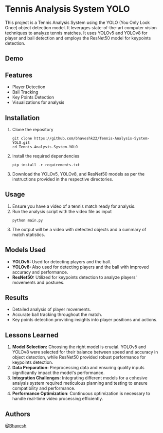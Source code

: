 
# Tennis Analysis System YOLO

This project is a Tennis Analysis System using the YOLO (You Only Look Once) object detection model. It leverages state-of-the-art computer vision techniques to analyze tennis matches. It uses YOLOv5 and YOLOv8 for player and ball detection and employs the ResNet50 model for keypoints detection.

## Demo



## Features
- Player Detection
- Ball Tracking
- Key Points Detection
- Visualizations for analysis

## Installation

1. Clone the repository
    ```
    git clone https://github.com/bhaveshk22/Tennis-Analysis-System-YOLO.git
    cd Tennis-Analysis-System-YOLO
    ```

2. Install the required dependencies
    ```
    pip install -r requirements.txt
    ```

3. Download the YOLOv5, YOLOv8, and ResNet50 models as per the instructions provided in the    respective directories.

## Usage

1. Ensure you have a video of a tennis match ready for analysis.
2. Run the analysis script with the video file as input
    ```
    python main.py 
    ```
3. The output will be a video with detected objects and a summary of match statistics.


## Models Used
- **YOLOv5:** Used for detecting players and the ball.
- **YOLOv8:** Also used for detecting players and the ball with improved accuracy and performance.
- **ResNet50:** Utilized for keypoints detection to analyze players' movements and postures.


## Results
- Detailed analysis of player movements.
- Accurate ball tracking throughout the match.
- Key points detection providing insights into player positions and actions.


## Lessons Learned
1. **Model Selection:** Choosing the right model is crucial. YOLOv5 and YOLOv8 were selected for their balance between speed and accuracy in object detection, while ResNet50 provided robust performance for keypoints detection.
2. **Data Preparation:** Preprocessing data and ensuring quality inputs significantly impact the model's performance.
3. **Integration Challenges:** Integrating different models for a cohesive analysis system required meticulous planning and testing to ensure compatibility and performance.
4. **Performance Optimization:** Continuous optimization is necessary to handle real-time video processing efficiently.



## Authors

[@Bhavesh](https://github.com/bhaveshk22/) 
